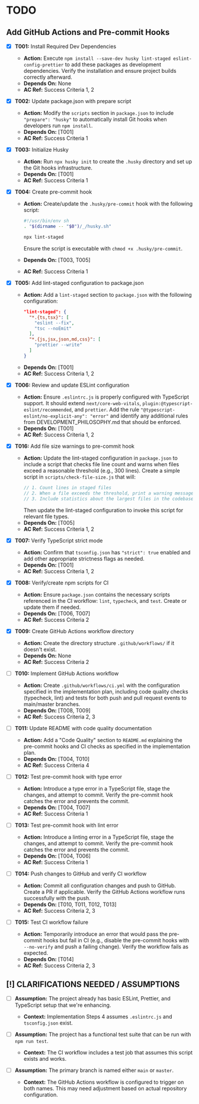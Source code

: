 # TODO

## Add GitHub Actions and Pre-commit Hooks

- [x] **T001:** Install Required Dev Dependencies

  - **Action:** Execute `npm install --save-dev husky lint-staged eslint-config-prettier` to add these packages as development dependencies. Verify the installation and ensure project builds correctly afterward.
  - **Depends On:** None
  - **AC Ref:** Success Criteria 1, 2

- [x] **T002:** Update package.json with prepare script

  - **Action:** Modify the `scripts` section in `package.json` to include `"prepare": "husky"` to automatically install Git hooks when developers run `npm install`.
  - **Depends On:** [T001]
  - **AC Ref:** Success Criteria 1

- [x] **T003:** Initialize Husky

  - **Action:** Run `npx husky init` to create the `.husky` directory and set up the Git hooks infrastructure.
  - **Depends On:** [T001]
  - **AC Ref:** Success Criteria 1

- [x] **T004:** Create pre-commit hook

  - **Action:** Create/update the `.husky/pre-commit` hook with the following script:

    ```sh
    #!/usr/bin/env sh
    . "$(dirname -- "$0")/_/husky.sh"

    npx lint-staged
    ```

    Ensure the script is executable with `chmod +x .husky/pre-commit`.

  - **Depends On:** [T003, T005]
  - **AC Ref:** Success Criteria 1

- [x] **T005:** Add lint-staged configuration to package.json

  - **Action:** Add a `lint-staged` section to `package.json` with the following configuration:
    ```json
    "lint-staged": {
      "*.{ts,tsx}": [
        "eslint --fix",
        "tsc --noEmit"
      ],
      "*.{js,jsx,json,md,css}": [
        "prettier --write"
      ]
    }
    ```
  - **Depends On:** [T001]
  - **AC Ref:** Success Criteria 1, 2

- [x] **T006:** Review and update ESLint configuration

  - **Action:** Ensure `.eslintrc.js` is properly configured with TypeScript support. It should extend `next/core-web-vitals`, `plugin:@typescript-eslint/recommended`, and `prettier`. Add the rule `"@typescript-eslint/no-explicit-any": "error"` and identify any additional rules from DEVELOPMENT_PHILOSOPHY.md that should be enforced.
  - **Depends On:** [T001]
  - **AC Ref:** Success Criteria 1, 2

- [x] **T016:** Add file size warnings to pre-commit hook

  - **Action:** Update the lint-staged configuration in `package.json` to include a script that checks file line count and warns when files exceed a reasonable threshold (e.g., 300 lines). Create a simple script in `scripts/check-file-size.js` that will:
    ```js
    // 1. Count lines in staged files
    // 2. When a file exceeds the threshold, print a warning message but allow the commit
    // 3. Include statistics about the largest files in the codebase
    ```
    Then update the lint-staged configuration to invoke this script for relevant file types.
  - **Depends On:** [T005]
  - **AC Ref:** Success Criteria 1, 2

- [x] **T007:** Verify TypeScript strict mode

  - **Action:** Confirm that `tsconfig.json` has `"strict": true` enabled and add other appropriate strictness flags as needed.
  - **Depends On:** [T001]
  - **AC Ref:** Success Criteria 1, 2

- [x] **T008:** Verify/create npm scripts for CI

  - **Action:** Ensure `package.json` contains the necessary scripts referenced in the CI workflow: `lint`, `typecheck`, and `test`. Create or update them if needed.
  - **Depends On:** [T006, T007]
  - **AC Ref:** Success Criteria 2

- [x] **T009:** Create GitHub Actions workflow directory

  - **Action:** Create the directory structure `.github/workflows/` if it doesn't exist.
  - **Depends On:** None
  - **AC Ref:** Success Criteria 2

- [ ] **T010:** Implement GitHub Actions workflow

  - **Action:** Create `.github/workflows/ci.yml` with the configuration specified in the implementation plan, including code quality checks (typecheck, lint) and tests for both push and pull request events to main/master branches.
  - **Depends On:** [T008, T009]
  - **AC Ref:** Success Criteria 2, 3

- [ ] **T011:** Update README with code quality documentation

  - **Action:** Add a "Code Quality" section to `README.md` explaining the pre-commit hooks and CI checks as specified in the implementation plan.
  - **Depends On:** [T004, T010]
  - **AC Ref:** Success Criteria 4

- [ ] **T012:** Test pre-commit hook with type error

  - **Action:** Introduce a type error in a TypeScript file, stage the changes, and attempt to commit. Verify the pre-commit hook catches the error and prevents the commit.
  - **Depends On:** [T004, T007]
  - **AC Ref:** Success Criteria 1

- [ ] **T013:** Test pre-commit hook with lint error

  - **Action:** Introduce a linting error in a TypeScript file, stage the changes, and attempt to commit. Verify the pre-commit hook catches the error and prevents the commit.
  - **Depends On:** [T004, T006]
  - **AC Ref:** Success Criteria 1

- [ ] **T014:** Push changes to GitHub and verify CI workflow

  - **Action:** Commit all configuration changes and push to GitHub. Create a PR if applicable. Verify the GitHub Actions workflow runs successfully with the push.
  - **Depends On:** [T010, T011, T012, T013]
  - **AC Ref:** Success Criteria 2, 3

- [ ] **T015:** Test CI workflow failure
  - **Action:** Temporarily introduce an error that would pass the pre-commit hooks but fail in CI (e.g., disable the pre-commit hooks with `--no-verify` and push a failing change). Verify the workflow fails as expected.
  - **Depends On:** [T014]
  - **AC Ref:** Success Criteria 2, 3

## [!] CLARIFICATIONS NEEDED / ASSUMPTIONS

- [ ] **Assumption:** The project already has basic ESLint, Prettier, and TypeScript setup that we're enhancing.

  - **Context:** Implementation Steps 4 assumes `.eslintrc.js` and `tsconfig.json` exist.

- [ ] **Assumption:** The project has a functional test suite that can be run with `npm run test`.

  - **Context:** The CI workflow includes a test job that assumes this script exists and works.

- [ ] **Assumption:** The primary branch is named either `main` or `master`.
  - **Context:** The GitHub Actions workflow is configured to trigger on both names. This may need adjustment based on actual repository configuration.

